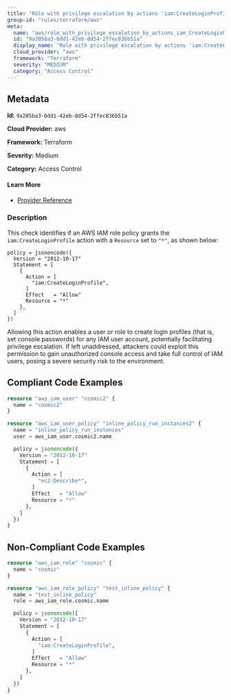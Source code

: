 ```yaml
---
title: "Role with privilege escalation by actions 'iam:CreateLoginProfile'"
group-id: "rules/terraform/aws"
meta:
  name: "aws/role_with_privilege_escalation_by_actions_iam_CreateLoginProfile"
  id: "9a205ba3-0dd1-42eb-8d54-2ffec836b51a"
  display_name: "Role with privilege escalation by actions 'iam:CreateLoginProfile'"
  cloud_provider: "aws"
  framework: "Terraform"
  severity: "MEDIUM"
  category: "Access Control"
---
```

## Metadata

**Id:** `9a205ba3-0dd1-42eb-8d54-2ffec836b51a`

**Cloud Provider:** aws

**Framework:** Terraform

**Severity:** Medium

**Category:** Access Control

#### Learn More

 - [Provider Reference](https://registry.terraform.io/providers/hashicorp/aws/latest/docs/resources/iam_role_policy#policy)

### Description

 This check identifies if an AWS IAM role policy grants the `iam:CreateLoginProfile` action with a `Resource` set to `"*"`, as shown below:

```
policy = jsonencode({
  Version = "2012-10-17"
  Statement = [
    {
      Action = [
        "iam:CreateLoginProfile",
      ]
      Effect   = "Allow"
      Resource = "*"
    },
  ]
})
```

Allowing this action enables a user or role to create login profiles (that is, set console passwords) for any IAM user account, potentially facilitating privilege escalation. If left unaddressed, attackers could exploit this permission to gain unauthorized console access and take full control of IAM users, posing a severe security risk to the environment.


## Compliant Code Examples
```terraform
resource "aws_iam_user" "cosmic2" {
  name = "cosmic2"
}

resource "aws_iam_user_policy" "inline_policy_run_instances2" {
  name = "inline_policy_run_instances"
  user = aws_iam_user.cosmic2.name

  policy = jsonencode({
    Version = "2012-10-17"
    Statement = [
      {
        Action = [
          "ec2:Describe*",
        ]
        Effect   = "Allow"
        Resource = "*"
      },
    ]
  })
}

```
## Non-Compliant Code Examples
```terraform
resource "aws_iam_role" "cosmic" {
  name = "cosmic"
}

resource "aws_iam_role_policy" "test_inline_policy" {
  name = "test_inline_policy"
  role = aws_iam_role.cosmic.name

  policy = jsonencode({
    Version = "2012-10-17"
    Statement = [
      {
        Action = [
          "iam:CreateLoginProfile",
        ]
        Effect   = "Allow"
        Resource = "*"
      },
    ]
  })
}



```